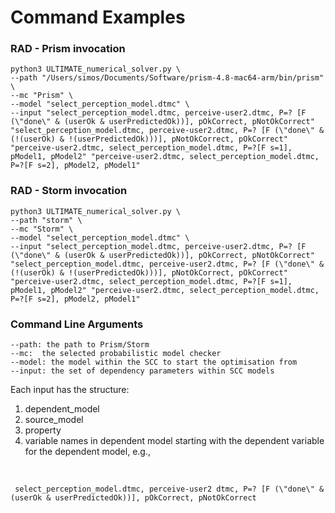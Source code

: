 # Command Examples

### RAD - Prism invocation
     
    python3 ULTIMATE_numerical_solver.py \
    --path "/Users/simos/Documents/Software/prism-4.8-mac64-arm/bin/prism" \
    --mc "Prism" \
    --model "select_perception_model.dtmc" \
    --input "select_perception_model.dtmc, perceive-user2.dtmc, P=? [F (\"done\" & (userOk & userPredictedOk))], pOkCorrect, pNotOkCorrect" "select_perception_model.dtmc, perceive-user2.dtmc, P=? [F (\"done\" & (!(userOk) & !(userPredictedOk)))], pNotOkCorrect, pOkCorrect" "perceive-user2.dtmc, select_perception_model.dtmc, P=?[F s=1], pModel1, pModel2" "perceive-user2.dtmc, select_perception_model.dtmc, P=?[F s=2], pModel2, pModel1"


### RAD - Storm invocation
    python3 ULTIMATE_numerical_solver.py \
    --path "storm" \
    --mc "Storm" \
    --model "select_perception_model.dtmc" \
    --input "select_perception_model.dtmc, perceive-user2.dtmc, P=? [F (\"done\" & (userOk & userPredictedOk))], pOkCorrect, pNotOkCorrect" "select_perception_model.dtmc, perceive-user2.dtmc, P=? [F (\"done\" & (!(userOk) & !(userPredictedOk)))], pNotOkCorrect, pOkCorrect" "perceive-user2.dtmc, select_perception_model.dtmc, P=?[F s=1], pModel1, pModel2" "perceive-user2.dtmc, select_perception_model.dtmc, P=?[F s=2], pModel2, pModel1"


### Command Line Arguments
    
    --path: the path to Prism/Storm 
    --mc:  the selected probabilistic model checker
    --model: the model within the SCC to start the optimisation from
    --input: the set of dependency parameters within SCC models
    

Each input has the structure:
     
1) dependent_model
2) source_model
3) property
4) variable names in dependent model starting with the dependent variable for the dependent model, e.g.,
<br/>    

     select_perception_model.dtmc, perceive-user2 dtmc, P=? [F (\"done\" & (userOk & userPredictedOk))], pOkCorrect, pNotOkCorrect
